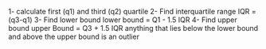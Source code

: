  1- calculate first (q1) and third (q2) quartile
 2- Find interquartile range
     IQR = (q3-q1)
 3- Find lower bound 
        lower bound = Q1 - 1.5 IQR
4- Find upper bound
        upper Bound = Q3 + 1.5 IQR
anything that lies below the lower bound and above the upper bound is an outlier
